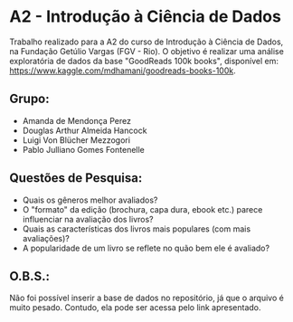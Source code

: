 # A2 - Introdução à Ciência de Dados

Trabalho realizado para a A2 do curso de Introdução à Ciência de Dados, na Fundação Getúlio Vargas (FGV - Rio).
O objetivo é realizar uma análise exploratória de dados da base "GoodReads 100k books", disponível em: <https://www.kaggle.com/mdhamani/goodreads-books-100k>.

## Grupo:
* Amanda de Mendonça Perez
* Douglas Arthur Almeida Hancock
* Luigi Von Blücher Mezzogori
* Pablo Julliano Gomes Fontenelle

## Questões de Pesquisa: 
* Quais os gêneros melhor avaliados? 
* O "formato" da edição (brochura, capa dura, ebook etc.) parece influenciar na avaliação dos livros? 
* Quais as características dos livros mais populares (com mais avaliações)? 
* A popularidade de um livro se reflete no quão bem ele é avaliado?

## O.B.S.:
Não foi possível inserir a base de dados no repositório, já que o arquivo é muito pesado. Contudo, ela pode ser acessa pelo link apresentado.
